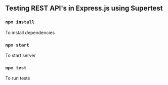## Testing REST API's in Express.js using Supertest

### `npm install`

To install dependencies

### `npm start`

To start server

### `npm test`

To run tests

